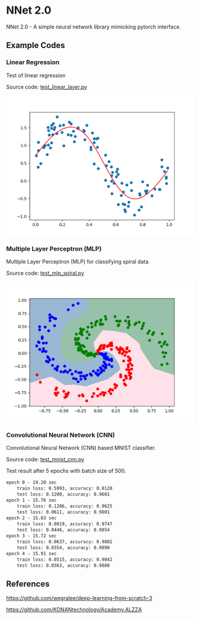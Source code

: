 # NNet 2.0
NNet 2.0 - A simple neural network library mimicking pytorch interface.

## Example Codes
### Linear Regression
Test of linear regression

Source code: [test_linear_layer.py](test_linear_layer.py)

![linear_regression](images/linear_reg.png)

### Multiple Layer Perceptron (MLP)

Multiple Layer Perceptron (MLP) for classifying spiral data.

Source code: [test_mlp_spiral.py](test_mlp_spiral.py)

![spiral result](images/spiral.png)

### Convolutional Neural Network (CNN)
Convolutional Neural Network (CNN) based MNIST classifier.

Source code: [test_mnist_cnn.py](test_mnist_cnn.py)

Test result after 5 epochs with batch size of 500.
```
epoch 0 - 19.20 sec
    train loss: 0.5993, accuracy: 0.8120
    test loss: 0.1200, accuracy: 0.9601
epoch 1 - 15.76 sec
    train loss: 0.1206, accuracy: 0.9625
    test loss: 0.0611, accuracy: 0.9801
epoch 2 - 15.83 sec
    train loss: 0.0819, accuracy: 0.9747
    test loss: 0.0446, accuracy: 0.9854
epoch 3 - 15.72 sec
    train loss: 0.0637, accuracy: 0.9802
    test loss: 0.0354, accuracy: 0.9890
epoch 4 - 15.91 sec
    train loss: 0.0515, accuracy: 0.9842
    test loss: 0.0363, accuracy: 0.9888
```

## References
https://github.com/wegralee/deep-learning-from-scratch-3

https://github.com/KONANtechnology/Academy.ALZZA

